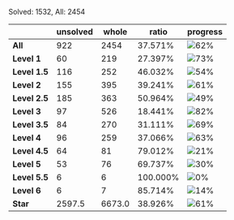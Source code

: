Solved: 1532, All: 2454

| |unsolved|whole|ratio|progress|
|----|----|----|----|----|
|**All**| 922 | 2454 | 37.571%| ![62%](https://progress-bar.dev/62?title=All) |
|**Level 1**| 60 | 219 | 27.397%| ![73%](https://progress-bar.dev/73?title=Level+1++)|
|**Level 1.5**| 116 | 252 | 46.032%| ![54%](https://progress-bar.dev/54?title=Level+1.5)|
|**Level 2**| 155 | 395 | 39.241%| ![61%](https://progress-bar.dev/61?title=Level+2++)|
|**Level 2.5**| 185 | 363 | 50.964%| ![49%](https://progress-bar.dev/49?title=Level+2.5)|
|**Level 3**| 97 | 526 | 18.441%| ![82%](https://progress-bar.dev/82?title=Level+3++)|
|**Level 3.5**| 84 | 270 | 31.111%| ![69%](https://progress-bar.dev/69?title=Level+3.5)|
|**Level 4**| 96 | 259 | 37.066%| ![63%](https://progress-bar.dev/63?title=Level+4++)|
|**Level 4.5**| 64 | 81 | 79.012%| ![21%](https://progress-bar.dev/21?title=Level+4.5)|
|**Level 5**| 53 | 76 | 69.737%| ![30%](https://progress-bar.dev/30?title=Level+5++)|
|**Level 5.5**| 6 | 6 | 100.000%| ![0%](https://progress-bar.dev/0?title=Level+5.5)|
|**Level 6**| 6 | 7 | 85.714%| ![14%](https://progress-bar.dev/14?title=Level+6++)|
|**Star**|2597.5 | 6673.0 |38.926%| ![61%](https://progress-bar.dev/61?title=Star) |

